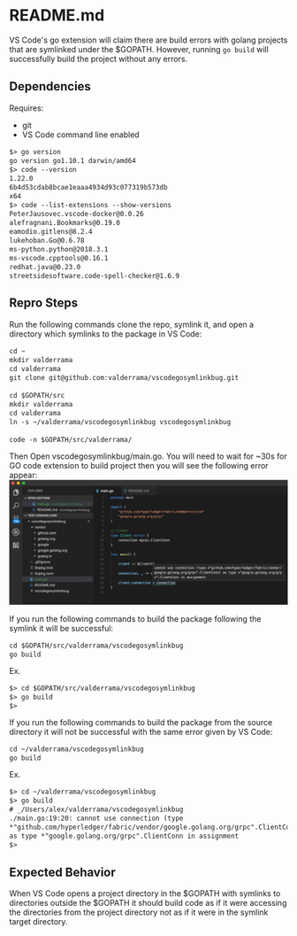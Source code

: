 # README.md

VS Code's go extension will claim there are build errors with golang projects that are symlinked under the $GOPATH. However, running `go build` will successfully build the project without any errors.

## Dependencies

Requires:
 - git
 - VS Code command line enabled

```
$> go version
go version go1.10.1 darwin/amd64
$> code --version
1.22.0
6b4d53cdab8bcae1eaaa4934d93c077319b573db
x64
$> code --list-extensions --show-versions
PeterJausovec.vscode-docker@0.0.26
alefragnani.Bookmarks@0.19.0
eamodio.gitlens@8.2.4
lukehoban.Go@0.6.78
ms-python.python@2018.3.1
ms-vscode.cpptools@0.16.1
redhat.java@0.23.0
streetsidesoftware.code-spell-checker@1.6.9
```

## Repro Steps

Run the following commands clone the repo, symlink it, and open a directory which symlinks to the package in VS Code:
```
cd ~
mkdir valderrama
cd valderrama
git clone git@github.com:valderrama/vscodegosymlinkbug.git

cd $GOPATH/src
mkdir valderrama
cd valderrama
ln -s ~/valderrama/vscodegosymlinkbug vscodegosymlinkbug

code -n $GOPATH/src/valderrama/
```

Then Open vscodegosymlinkbug/main.go. You will need to wait for ~30s for GO code extension to build project then you will see the following error appear:
![Bug Screen Shot](https://raw.githubusercontent.com/valderrama/vscodegosymlinkbug/master/bug_screen_shot.png)

If you run the following commands to build the package following the symlink it will be successful:
```
cd $GOPATH/src/valderrama/vscodegosymlinkbug
go build
```

Ex.
```
$> cd $GOPATH/src/valderrama/vscodegosymlinkbug
$> go build
$> 
```

If you run the following commands to build the package from the source directory it will not be successful with the same error given by VS Code:
```
cd ~/valderrama/vscodegosymlinkbug
go build
```

Ex.
```
$> cd ~/valderrama/vscodegosymlinkbug
$> go build
# _/Users/alex/valderrama/vscodegosymlinkbug
./main.go:19:20: cannot use connection (type *"github.com/hyperledger/fabric/vendor/google.golang.org/grpc".ClientConn) as type *"google.golang.org/grpc".ClientConn in assignment
$>
```

## Expected Behavior

When VS Code opens a project directory in the $GOPATH with symlinks to directories outside the $GOPATH it should build code as if it were accessing the directories from the project directory not as if it were in the symlink target directory.
